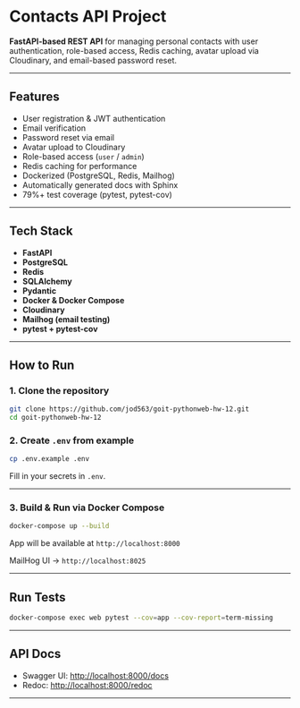 # Contacts API Project

**FastAPI-based REST API** for managing personal contacts with user authentication, role-based access, Redis caching, avatar upload via Cloudinary, and email-based password reset.

---

## Features

- User registration & JWT authentication
- Email verification
- Password reset via email
- Avatar upload to Cloudinary
- Role-based access (`user` / `admin`)
- Redis caching for performance
- Dockerized (PostgreSQL, Redis, Mailhog)
- Automatically generated docs with Sphinx
- 79%+ test coverage (pytest, pytest-cov)

---

## Tech Stack

- **FastAPI**
- **PostgreSQL**
- **Redis**
- **SQLAlchemy**
- **Pydantic**
- **Docker & Docker Compose**
- **Cloudinary**
- **Mailhog (email testing)**
- **pytest + pytest-cov**

---

## How to Run

### 1. Clone the repository

```bash
git clone https://github.com/jod563/goit-pythonweb-hw-12.git
cd goit-pythonweb-hw-12
```

### 2. Create `.env` from example

```bash
cp .env.example .env
```

Fill in your secrets in `.env`.

---

### 3. Build & Run via Docker Compose

```bash
docker-compose up --build
```

App will be available at `http://localhost:8000`

MailHog UI → `http://localhost:8025`

---

## Run Tests

```bash
docker-compose exec web pytest --cov=app --cov-report=term-missing
```

---

## API Docs

- Swagger UI: [http://localhost:8000/docs](http://localhost:8000/docs)
- Redoc: [http://localhost:8000/redoc](http://localhost:8000/redoc)

---